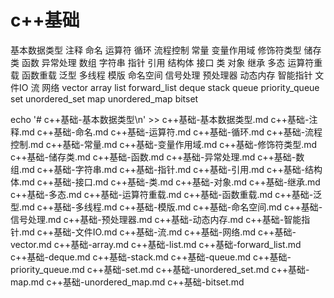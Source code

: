 # c++基础


基本数据类型
注释
命名
运算符
循环
流程控制
常量
变量作用域
修饰符类型
储存类
函数
异常处理
数组
字符串
指针
引用
结构体
接口
类
对象
继承
多态
运算符重载
函数重载
泛型
多线程
模版
命名空间
信号处理
预处理器
动态内存
智能指针
文件IO
流
网络
vector
array
list
forward_list
deque
stack
queue
priority_queue
set
unordered_set
map
unordered_map
bitset

echo '# c++基础-基本数据类型\n' >> c++基础-基本数据类型.md
c++基础-注释.md
c++基础-命名.md
c++基础-运算符.md
c++基础-循环.md
c++基础-流程控制.md
c++基础-常量.md
c++基础-变量作用域.md
c++基础-修饰符类型.md
c++基础-储存类.md
c++基础-函数.md
c++基础-异常处理.md
c++基础-数组.md
c++基础-字符串.md
c++基础-指针.md
c++基础-引用.md
c++基础-结构体.md
c++基础-接口.md
c++基础-类.md
c++基础-对象.md
c++基础-继承.md
c++基础-多态.md
c++基础-运算符重载.md
c++基础-函数重载.md
c++基础-泛型.md
c++基础-多线程.md
c++基础-模版.md
c++基础-命名空间.md
c++基础-信号处理.md
c++基础-预处理器.md
c++基础-动态内存.md
c++基础-智能指针.md
c++基础-文件IO.md
c++基础-流.md
c++基础-网络.md
c++基础-vector.md
c++基础-array.md
c++基础-list.md
c++基础-forward_list.md
c++基础-deque.md
c++基础-stack.md
c++基础-queue.md
c++基础-priority_queue.md
c++基础-set.md
c++基础-unordered_set.md
c++基础-map.md
c++基础-unordered_map.md
c++基础-bitset.md


  